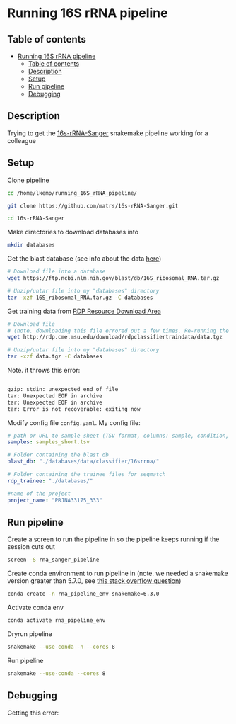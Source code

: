 # Running 16S rRNA pipeline

## Table of contents

- [Running 16S rRNA pipeline](#running-16s-rrna-pipeline)
  - [Table of contents](#table-of-contents)
  - [Description](#description)
  - [Setup](#setup)
  - [Run pipeline](#run-pipeline)
  - [Debugging](#debugging)

## Description

Trying to get the [16s-rRNA-Sanger](https://github.com/matrs/16s-rRNA-Sanger) snakemake pipeline working for a colleague

## Setup

Clone pipeline

```bash
cd /home/lkemp/running_16S_rRNA_pipeline/

git clone https://github.com/matrs/16s-rRNA-Sanger.git

cd 16s-rRNA-Sanger
```

Make directories to download databases into

```bash
mkdir databases
```

Get the blast database (see info about the data [here](https://ftp.ncbi.nlm.nih.gov/blast/db/README))

```bash
# Download file into a database 
wget https://ftp.ncbi.nlm.nih.gov/blast/db/16S_ribosomal_RNA.tar.gz

# Unzip/untar file into my "databases" directory
tar -xzf 16S_ribosomal_RNA.tar.gz -C databases
```

Get training data from [RDP Resource Download Area](http://rdp.cme.msu.edu/misc/resources.jsp)

```bash
# Download file
# (note. downloading this file errored out a few times. Re-running the command a few times eventually got it to download)
wget http://rdp.cme.msu.edu/download/rdpclassifiertraindata/data.tgz

# Unzip/untar file into my "databases" directory
tar -xzf data.tgz -C databases
```

Note. it throws this error:

```bash

gzip: stdin: unexpected end of file
tar: Unexpected EOF in archive
tar: Unexpected EOF in archive
tar: Error is not recoverable: exiting now
```

Modify config file `config.yaml`. My config file:

```yaml
# path or URL to sample sheet (TSV format, columns: sample, condition, ...)
samples: samples_short.tsv

# Folder containing the blast db
blast_db: "./databases/data/classifier/16srrna/"

# Folder containing the trainee files for seqmatch
rdp_trainee: "./databases/"

#name of the project
project_name: "PRJNA33175_333"
```

## Run pipeline

Create a screen to run the pipeline in so the pipeline keeps running if the session cuts out

```bash
screen -S rna_sanger_pipeline
```

Create conda environment to run pipeline in (note. we needed a snakemake version greater than 5.7.0, see [this stack overflow question](https://stackoverflow.com/questions/58413114/snakemake-wrappers-fails-to-open-environment-file-http-error-404-not-found))

```bash
conda create -n rna_pipeline_env snakemake=6.3.0
```

Activate conda env

```bash
conda activate rna_pipeline_env
```

Dryrun pipeline

```bash
snakemake --use-conda -n --cores 8
```

Run pipeline

```bash
snakemake --use-conda --cores 8
```

## Debugging

Getting this error:

```bash

```
